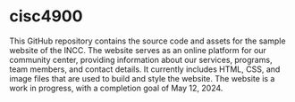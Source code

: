 # cisc4900
This GitHub repository contains the source code and assets for the sample website of the INCC. The website serves as an online platform for our community center, providing information about our services, programs, team members, and contact details. It currently includes HTML, CSS, and image files that are used to build and style the website. The website is a work in progress, with a completion goal of May 12, 2024. 
